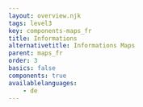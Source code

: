 ```yaml
---
layout: overview.njk
tags: level3
key: components-maps_fr
title: Informations
alternativetitle: Informations Maps
parent: maps_fr
order: 3
basics: false
components: true
availablelanguages: 
    - de
---
```

